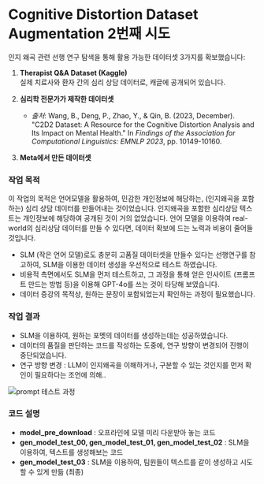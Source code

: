 # Cognitive Distortion Dataset Augmentation 2번째 시도

인지 왜곡 관련 선행 연구 탐색을 통해 활용 가능한 데이터셋 3가지를 확보했습니다:

1. **Therapist Q&A Dataset (Kaggle)**  
   실제 치료사와 환자 간의 심리 상담 데이터로, 캐글에 공개되어 있습니다.

2. **심리학 전문가가 제작한 데이터셋**  
   - *출처*: Wang, B., Deng, P., Zhao, Y., & Qin, B. (2023, December). "C2D2 Dataset: A Resource for the Cognitive Distortion Analysis and Its Impact on Mental Health." In *Findings of the Association for Computational Linguistics: EMNLP 2023*, pp. 10149-10160.
   
3. **Meta에서 만든 데이터셋**  

### 작업 목적

이 작업의 목적은 언어모델을 활용하여, 민감한 개인정보에 해당하는, (인지왜곡을 포함하는) 심리 상담 데이터를 만들어내는 것이었습니다. 인지왜곡을 포함한 심리상담 텍스트는 개인정보에 해당하여 공개된 것이 거의 없었습니다. 언어 모델을 이용하여 real-world의 심리상담 데이터를 만들 수 있다면, 데이터 확보에 드는 노력과 비용이 줄어들 것입니다.

- SLM (작은 언어 모델)로도 충분히 고품질 데이터셋을 만들수 있다는 선행연구를 참고하여, SLM을 이용한 데이터 생성을 우선적으로 테스트 하였습니다.
- 비용적 측면에서도 SLM을 먼저 테스트하고, 그 과정을 통해 얻은 인사이트 (프롬프트 만드는 방법 등)을 이용해 GPT-4o를 쓰는 것이 타당해 보였습니다.
- 데이터 증강의 목적상, 원하는 문장이 포함되었는지 확인하는 과정이 필요했습니다.
  
### 작업 결과

- SLM을 이용하여, 원하는 포멧의 데이터를 생성하는데는 성공하였습니다.
- 데이터의 품질을 판단하는 코드를 작성하는 도중에, 연구 방향이 변경되어 진행이 중단되었습니다.
- 연구 방향 변경 : LLM이 인지왜곡을 이해하거나, 구분할 수 있는 것인지를 먼저 확인이 필요하다는 조언에 의해..

![prompt 테스트 과정](https://docs.google.com/spreadsheets/d/1xRfRMFzhOVtpicSr5M4fsrVTSszelnLdGTtPp5cUoVw/edit?gid=1076492679#gid=1076492679)

### 코드 설명

- **model_pre_download** : 오프라인에 모델 미리 다운받아 놓는 코드
- **gen_model_test_00, gen_model_test_01, gen_model_test_02** : SLM을 이용하여, 텍스트를 생성해보는 코드
- **gen_model_test_03** : SLM을 이용하여, 팀원들이 텍스트를 같이 생성하고 시도할 수 있게 만듦 (최종)

